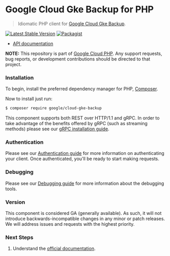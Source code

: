 # Google Cloud Gke Backup for PHP

> Idiomatic PHP client for [Google Cloud Gke Backup](https://cloud.google.com/kubernetes-engine/docs/add-on/backup-for-gke).

[![Latest Stable Version](https://poser.pugx.org/google/cloud-gke-backup/v/stable)](https://packagist.org/packages/google/cloud-gke-backup) [![Packagist](https://img.shields.io/packagist/dm/google/cloud-gke-backup.svg)](https://packagist.org/packages/google/cloud-gke-backup)

* [API documentation](https://cloud.google.com/php/docs/reference/cloud-gke-backup/latest)

**NOTE:** This repository is part of [Google Cloud PHP](https://github.com/googleapis/google-cloud-php). Any
support requests, bug reports, or development contributions should be directed to
that project.

### Installation

To begin, install the preferred dependency manager for PHP, [Composer](https://getcomposer.org/).

Now to install just run:

```sh
$ composer require google/cloud-gke-backup
```

This component supports both REST over HTTP/1.1 and gRPC. In order to take advantage of the benefits offered by gRPC (such as streaming methods)
please see our [gRPC installation guide](https://cloud.google.com/php/grpc).

### Authentication

Please see our [Authentication guide](https://github.com/googleapis/google-cloud-php/blob/main/AUTHENTICATION.md) for more information
on authenticating your client. Once authenticated, you'll be ready to start making requests.

### Debugging

Please see our [Debugging guide](https://github.com/googleapis/google-cloud-php/blob/main/DEBUG.md)
for more information about the debugging tools.

### Version

This component is considered GA (generally available). As such, it will not introduce backwards-incompatible changes in
any minor or patch releases. We will address issues and requests with the highest priority.

### Next Steps

1. Understand the [official documentation](https://cloud.google.com/kubernetes-engine/docs/add-on/backup-for-gke).
